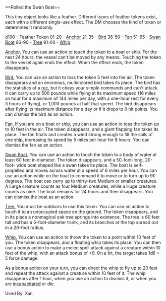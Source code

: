 ==Rolled the Swan Boat==

This tiny object looks like a feather. Different types of feather tokens exist, each with a different single-use effect. The DM chooses the kind of token or determines it randomly.

d100 - Feather Token
01-20 - [Anchor](https://www.dndbeyond.com/magic-items/4636-feather-token-anchor)
21-35 - [Bird](https://www.dndbeyond.com/magic-items/4890-feather-token-bird)
36-50 - [Fan](https://www.dndbeyond.com/magic-items/4891-feather-token-fan)
51-65 - [Swan Boat](https://www.dndbeyond.com/magic-items/4892-feather-token-swan-boat)
66-90 - [Tree](https://www.dndbeyond.com/magic-items/4893-feather-token-tree)
91-00 - [Whip](https://www.dndbeyond.com/magic-items/4894-feather-token-whip)

[Anchor.](https://www.dndbeyond.com/magic-items/4636-feather-token-anchor) You can use an action to touch the token to a boat or ship. For the next 24 hours, the vessel can't be moved by any means. Touching the token to the vessel again ends the effect. When the effect ends, the token disappears.

[Bird.](https://www.dndbeyond.com/magic-items/4890-feather-token-bird) You can use an action to toss the token 5 feet into the air. The token disappears and an enormous, multicolored bird takes its place. The bird has the statistics of a [roc](https://www.dndbeyond.com/monsters/16998-roc), but it obeys your simple commands and can't attack. It can carry up to 500 pounds while flying at its maximum speed (16 miles an hour for a maximum of 144 miles per day, with a one-hour rest for every 3 hours of flying), or 1,000 pounds at half that speed. The bird disappears after flying its maximum distance for a day or if it drops to 0 hit points. You can dismiss the bird as an action.

[Fan.](https://www.dndbeyond.com/magic-items/4891-feather-token-fan) If you are on a boat or ship, you can use an action to toss the token up to 10 feet in the air. The token disappears, and a giant flapping fan takes its place. The fan floats and creates a wind strong enough to fill the sails of one ship, increasing its speed by 5 miles per hour for 8 hours. You can dismiss the fan as an action.

[Swan Boat.](https://www.dndbeyond.com/magic-items/4892-feather-token-swan-boat) You can use an action to touch the token to a body of water at least 60 feet in diameter. The token disappears, and a 50-foot-long, 20-foot- wide boat shaped like a swan takes its place. The boat is self-propelled and moves across water at a speed of 6 miles per hour. You can use an action while on the boat to command it to move or to turn up to 90 degrees. The boat can carry up to thirty-two Medium or smaller creatures. A Large creature counts as four Medium creatures, while a Huge creature counts as nine. The boat remains for 24 hours and then disappears. You can dismiss the boat as an action.

[Tree.](https://www.dndbeyond.com/magic-items/4893-feather-token-tree) You must be outdoors to use this token. You can use an action to touch it to an unoccupied space on the ground. The token disappears, and in its place a nonmagical oak tree springs into existence. The tree is 60 feet tall and has a 5-foot-diameter trunk, and its branches at the top spread out in a 20-foot radius.

[Whip.](https://www.dndbeyond.com/magic-items/4894-feather-token-whip) You can use an action to throw the token to a point within 10 feet of you. The token disappears, and a floating whip takes its place. You can then use a bonus action to make a melee spell attack against a creature within 10 feet of the whip, with an attack bonus of +9. On a hit, the target takes 1d6 + 5 force damage.

As a bonus action on your turn, you can direct the whip to fly up to 20 feet and repeat the attack against a creature within 10 feet of it. The whip disappears after 1 hour, when you use an action to dismiss it, or when you are [incapacitated](https://www.dndbeyond.com/compendium/rules/basic-rules/appendix-a-conditions#Incapacitated) or die.


Used By: Xan